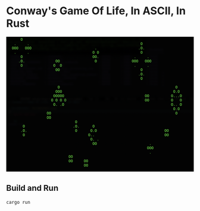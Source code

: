 # Conway's Game Of Life, In ASCII, In Rust

![Screenshot](Screenshot.png)

## Build and Run

```sh
cargo run
```
